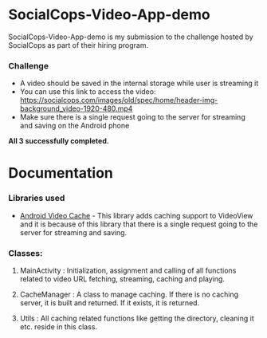 # SocialCops-Video-App-demo
SocialCops-Video-App-demo is my submission to the challenge hosted by SocialCops as part of their hiring program.

### Challenge
- A video should be saved in the internal storage while user is streaming it 
- You can use this link to access the video: https://socialcops.com/images/old/spec/home/header-img-background_video-1920-480.mp4
- Make sure there is a single request going to the server for streaming and saving on the Android phone

**All 3 successfully completed.**

# Documentation

### Libraries used 

- [Android Video Cache](https://github.com/danikula/AndroidVideoCache) - This library adds caching support to VideoView and it is because of this library that there is a single request going to the server for streaming and saving.

### Classes: 

1. MainActivity : Initialization, assignment and calling of all functions related to video URL fetching, streaming, caching and playing.

2. CacheManager : A class to manage caching. If there is no caching server, it is built and returned. If it exists, it is returned.

3. Utils : All caching related functions like getting the directory, cleaning it etc. reside in this class.
